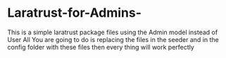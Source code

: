 # Laratrust-for-Admins-
This is a simple laratrust package files using the Admin model instead of User
All You are going to do is replacing the files in the seeder and in the config folder with these files then every thing will work perfectly 
